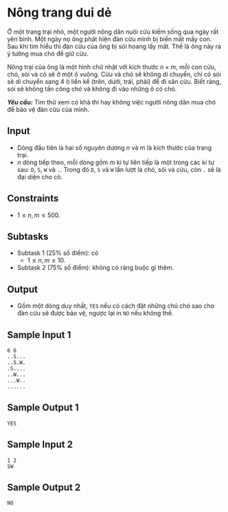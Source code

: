 # Nông trang dui dẻ

Ở một trang trại nhỏ, một người nông dân nuôi cừu kiếm sống qua ngày rất yên bình. Một ngày nọ ông phát hiện đàn cừu mình bị biến mất mấy con. Sau khi tìm hiểu thì đàn cừu của ông bị sói hoang lấy mất. Thế là ông nảy ra ý tưởng mua chó để giữ cừu.

Nông trại của ông là một hình chữ nhật với kích thước $n \times m$, mỗi con cừu, chó, sói và cỏ sẽ ở một ô vuông. Cừu và chó sẽ không di chuyển, chỉ có sói sẽ di chuyển sang $4$ ô liền kề (trên, dưới, trái, phải) để đi săn cừu. Biết ràng, sói sẽ không tấn công chó và không đi vào những ô có chó.

***Yêu cầu:*** Tìm thử xem có khả thi hay không việc người nông dân mua chó để bảo vệ đàn cừu của mình.

## Input

- Dòng đầu tiên là hai số nguyên dương $n$ và $m$ là kích thước của trang trại.
- $n$ dòng tiếp theo, mỗi dòng gồm $m$ kí tự liên tiếp là một trong các kí tự sau: `D`, `S`, `W` và `.`. Trong đó `D`, `S` và `W` lần lượt là chó, sói và cừu, còn `.` sẽ là đại diện cho cỏ.

## Constraints

- $1 \le n, m \le 500$.

## Subtasks

- Subtask $1$ ($25\%$ số điểm): có
    - $1 \le n, m \le 10$.
- Subtask $2$ ($75\%$ số điểm): không có ràng buộc gì thêm.

## Output

- Gồm một dòng duy nhất, `YES` nếu có cách đặt những chú chó sao cho đàn cừu sẽ được bảo vệ, ngược lại in `NO` nếu không thể.

## Sample Input 1

```
6 6
..S...
..S.W.
.S....
..W...
...W..
......
```

## Sample Output 1

```
YES
```

## Sample Input 2

```
1 2
SW
```

## Sample Output 2

```
NO
```